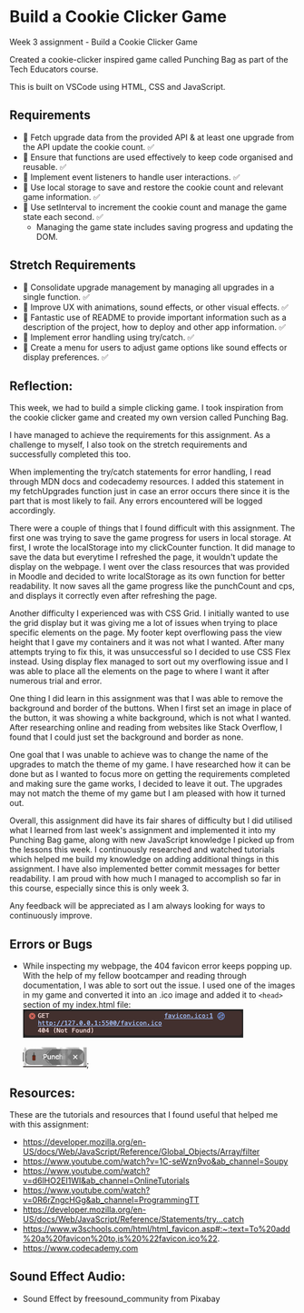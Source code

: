 # Build a Cookie Clicker Game

Week 3 assignment - Build a Cookie Clicker Game

Created a cookie-clicker inspired game called Punching Bag as part of the Tech Educators course.

This is built on VSCode using HTML, CSS and JavaScript.

## Requirements
- 🎯 Fetch upgrade data from the provided API & at least one upgrade from the API update the cookie count. ✅
- 🎯 Ensure that functions are used effectively to keep code organised and reusable. ✅
- 🎯 Implement event listeners to handle user interactions. ✅ 
- 🎯 Use local storage to save and restore the cookie count and relevant game information. ✅
- 🎯 Use setInterval to increment the cookie count and manage the game state each second. ✅
    -  Managing the game state includes saving progress and updating the DOM.

## Stretch Requirements
- 🏹 Consolidate upgrade management by managing all upgrades in a single function. ✅
- 🏹 Improve UX with animations, sound effects, or other visual effects. ✅
- 🏹 Fantastic use of README to provide important information such as a description of the project, how to deploy and other app information. ✅
- 🏹 Implement error handling using try/catch. ✅ 
- 🏹 Create a menu for users to adjust game options like sound effects or display preferences. ✅

## Reflection:

This week, we had to build a simple clicking game. I took inspiration from the cookie clicker game and created my own version called Punching Bag. 

I have managed to achieve the requirements for this assignment. As a challenge to myself, I also took on the stretch requirements and successfully completed this too. 

When implementing the try/catch statements for error handling, I read through MDN docs and codecademy resources. I added this statement in my fetchUpgrades function just in case an error occurs there since it is the part that is most likely to fail. Any errors encountered will be logged accordingly.  

There were a couple of things that I found difficult with this assignment. The first one was trying to save the game progress for users in local storage. At first, I wrote the localStorage into my clickCounter function. It did manage to save the data but everytime I refreshed the page, it wouldn't update the display on the webpage. I went over the class resources that was provided in Moodle and decided to write localStorage as its own function for better readability. It now saves all the game progress like the punchCount and cps, and displays it correctly even after refreshing the page. 

Another difficulty I experienced was with CSS Grid. I initially wanted to use the grid display but it was giving me a lot of issues when trying to place specific elements on the page. My footer kept overflowing pass the view height that I gave my containers and it was not what I wanted. After many attempts trying to fix this, it was unsuccessful so I decided to use CSS Flex instead. Using display flex managed to sort out my overflowing issue and I was able to place all the elements on the page to where I want it after numerous trial and error. 

One thing I did learn in this assignment was that I was able to remove the background and border of the buttons. When I first set an image in place of the button, it was showing a white background, which is not what I wanted. After researching online and reading from websites like Stack Overflow, I found that I could just set the background and border as none. 

One goal that I was unable to achieve was to change the name of the upgrades to match the theme of my game. I have researched how it can be done but as I wanted to focus more on getting the requirements completed and making sure the game works, I decided to leave it out. The upgrades may not match the theme of my game but I am pleased with how it turned out. 

Overall, this assignment did have its fair shares of difficulty but I did utilised what I learned from last week's assignment and implemented it into my Punching Bag game, along with new JavaScript knowledge I picked up from the lessons this week. I continuously researched and watched tutorials which helped me build my knowledge on adding additional things in this assignment. I have also implemented better commit messages for better readability. I am proud with how much I managed to accomplish so far in this course, especially since this is only week 3. 

Any feedback will be appreciated as I am always looking for ways to continuously improve.

## Errors or Bugs 
- While inspecting my webpage, the 404 favicon error keeps popping up. With the help of my fellow bootcamper and reading through documentation, I was able to sort out the issue. I used one of the images in my game and converted it into an .ico image and added it to ```<head>``` section of my index.html file:
    ![screenshot of error message](./images/favicon-error.png)

    ![favicon icon on tab](./images/tab-favicon.png);

## Resources:
These are the tutorials and resources that I found useful that helped me with this assignment: 
- https://developer.mozilla.org/en-US/docs/Web/JavaScript/Reference/Global_Objects/Array/filter
- https://www.youtube.com/watch?v=1C-seWzn9vo&ab_channel=Soupy 
- https://www.youtube.com/watch?v=d6lHO2EI1WI&ab_channel=OnlineTutorials
- https://www.youtube.com/watch?v=0R6rZngcHGg&ab_channel=ProgrammingTT
- https://developer.mozilla.org/en-US/docs/Web/JavaScript/Reference/Statements/try...catch
- https://www.w3schools.com/html/html_favicon.asp#:~:text=To%20add%20a%20favicon%20to,is%20%22favicon.ico%22.
- https://www.codecademy.com 

## Sound Effect Audio:
- Sound Effect by freesound_community from Pixabay 